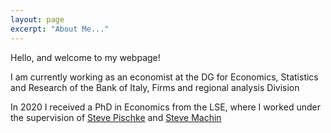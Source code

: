 ```yaml
---
layout: page
excerpt: "About Me..."
---
```


Hello, and welcome to my webpage! 

I am currently working as an economist at the DG for Economics, Statistics and Research of the Bank of Italy, Firms and regional analysis Division  

In 2020 I received a PhD in Economics from the LSE, where I worked under the supervision of [Steve Pischke](https://personal.lse.ac.uk/pischke/) and [Steve Machin](https://personal.lse.ac.uk/machin/)



